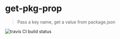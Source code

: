 # get-pkg-prop
> Pass a key name, get a value from package.json

![travis CI build status](https://travis-ci.org/servexyz/get-pkg-prop.svg?branch=master)